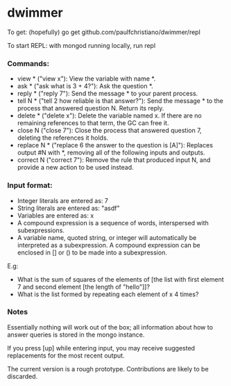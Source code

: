 # dwimmer

To get: (hopefully) go get github.com/paulfchristiano/dwimmer/repl

To start REPL: with mongod running locally, run repl

### Commands:

- view * ("view x"): View the variable with name *.
- ask * ("ask what is 3 + 4?"): Ask the question *.
- reply * ("reply 7"): Send the message * to your parent process.
- tell N * ("tell 2 how reliable is that answer?"): Send the message * to the process that answered question N. Return its reply.
- delete * ("delete x"): Delete the variable named x. If there are no remaining references to that term, the GC can free it.
- close N ("close 7"): Close the process that answered question 7, deleting the references it holds.
- replace N * ("replace 6 the answer to the question is [A]"): 
Replaces output #N with *, removing all of the following inputs and outputs.
- correct N ("correct 7"): Remove the rule that produced input N, and provide a new action to be used instead.

### Input format:

- Integer literals are entered as: 7
- String literals are entered as: "asdf"
- Variables are entered as: x
- A compound expression is a sequence of words, interspersed with subexpressions.
- A variable name, quoted string, or integer will automatically be interpreted as a subexpression. A compound expression can be enclosed in [] or () to be made into a subexpression.

E.g:

- What is the sum of squares of the elements of [the list with first element 7 and second element [the length of "hello"]]?
- What is the list formed by repeating each element of x 4 times?

### Notes

Essentially nothing will work out of the box; all information about how to answer queries is stored in the mongo instance.

If you press [up] while entering input, you may receive suggested replacements for the most recent output.

The current version is a rough prototype. Contributions are likely to be discarded.
